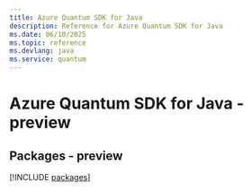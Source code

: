 ```yaml
---
title: Azure Quantum SDK for Java
description: Reference for Azure Quantum SDK for Java
ms.date: 06/10/2025
ms.topic: reference
ms.devlang: java
ms.service: quantum
---
```

# Azure Quantum SDK for Java - preview
## Packages - preview
[!INCLUDE [packages](quantum-index.md)]